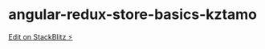 # angular-redux-store-basics-kztamo

[Edit on StackBlitz ⚡️](https://stackblitz.com/edit/angular-redux-store-basics-kztamo)
